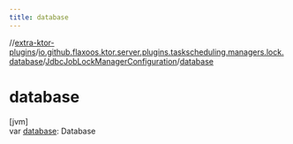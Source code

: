 ```yaml
---
title: database
---
```


//[extra-ktor-plugins](../../../index.md)/[io.github.flaxoos.ktor.server.plugins.taskscheduling.managers.lock.database](../index.md)/[JdbcJobLockManagerConfiguration](index.md)/[database](database.md)

# database

[jvm]\
var [database](database.md): Database




